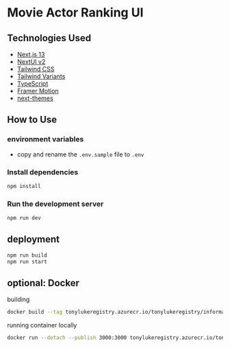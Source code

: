 # Movie Actor Ranking UI

## Technologies Used

- [Next.js 13](https://nextjs.org/docs/getting-started)
- [NextUI v2](https://nextui.org/)
- [Tailwind CSS](https://tailwindcss.com/)
- [Tailwind Variants](https://tailwind-variants.org)
- [TypeScript](https://www.typescriptlang.org/)
- [Framer Motion](https://www.framer.com/motion/)
- [next-themes](https://github.com/pacocoursey/next-themes)

## How to Use

### environment variables
* copy and rename the `.env.sample` file to `.env`

### Install dependencies

```bash
npm install
```

### Run the development server

```bash
npm run dev
```

## deployment
```bash
npm run build
npm run start
```

## optional: Docker
building
```bash
docker build --tag tonylukeregistry.azurecr.io/tonylukeregistry/information-retrieval/ui:latest .
```

running container locally
```bash
docker run --detach --publish 3000:3000 tonylukeregistry.azurecr.io/tonylukeregistry/information-retrieval/ui:latest
```